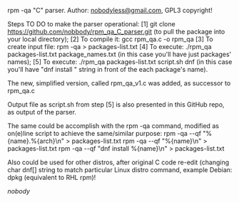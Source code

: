 rpm -qa "C" parser. Author: nobodyless@gmail.com, GPL3 copyright!

Steps TO DO to make the parser operational:
[1] git clone https://github.com/nobbody/rpm_qa_C_parser.git (to pull the package into your local directory);
[2] To compile it: gcc rpm_qa.c -o rpm_qa
[3] To create input file: rpm -qa > packages-list.txt
[4] To execute: ./rpm_qa packages-list.txt package_names.txt (in this case you'll have just packages' names);
[5] To execute: ./rpm_qa packages-list.txt script.sh dnf (in this case you'll have "dnf install " string in front of the each package's name).

The new, simplified version, called rpm_qa_v1.c was added, as successor to rpm_qa.c

Output file as script.sh from step [5] is also presented in this GitHub repo, as output of the parser.

The same could be accomplish with the rpm -qa command, modified as on(e)line script to achieve the same/similar purpose:
rpm -qa --qf "%{name}.%{arch}\n" > packages-list.txt
rpm -qa --qf "%{name}\n" > packages-list.txt
rpm -qa --qf "dnf install %{name}\n" > packages-list.txt

Also could be used for other distros, after original C code re-edit (changing char dnf[] string to match particular Linux distro command, example Debian: dpkg (equivalent to RHL rpm)!

_nobody_
